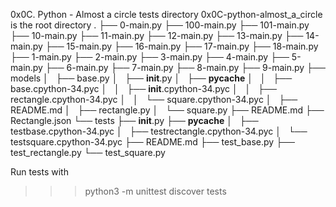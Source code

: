 0x0C. Python - Almost a circle
tests directory
0x0C-python-almost_a_circle is the root directory
.
├── 0-main.py
├── 100-main.py
├── 101-main.py
├── 10-main.py
├── 11-main.py
├── 12-main.py
├── 13-main.py
├── 14-main.py
├── 15-main.py
├── 16-main.py
├── 17-main.py
├── 18-main.py
├── 1-main.py
├── 2-main.py
├── 3-main.py
├── 4-main.py
├── 5-main.py
├── 6-main.py
├── 7-main.py
├── 8-main.py
├── 9-main.py
├── models
│   ├── base.py
│   ├── __init__.py
│   ├── __pycache__
│   │   ├── base.cpython-34.pyc
│   │   ├── __init__.cpython-34.pyc
│   │   ├── rectangle.cpython-34.pyc
│   │   └── square.cpython-34.pyc
│   ├── README.md
│   ├── rectangle.py
│   └── square.py
├── README.md
├── Rectangle.json
└── tests
    ├── __init__.py
    ├── __pycache__
    │   ├── testbase.cpython-34.pyc
    │   ├── testrectangle.cpython-34.pyc
    │   └── testsquare.cpython-34.pyc
    ├── README.md
    ├── test_base.py
    ├── test_rectangle.py
    └── test_square.py

Run tests with
>>>python3 -m unittest discover tests